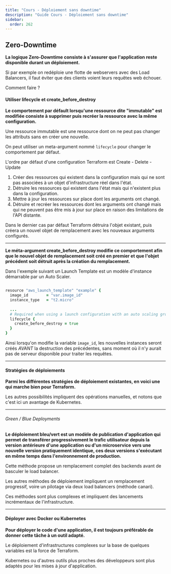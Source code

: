 ```yaml
---
title: "Cours - Déploiement sans downtime"
description: "Guide Cours - Déploiement sans downtime"
sidebar:
  order: 262
---
```




## Zero-Downtime 

**La logique Zero-Downtime consiste à s'assurer que l'application reste disponible durant un déploiement.**

Si par exemple on redéploie une flotte de webservers avec des Load Balancers, il faut éviter que des clients voient leurs requêtes web échouer.

Comment faire ? 

#### Utiliser lifecycle et create_before_destroy

**Le comportement par défault lorsqu'une ressource dite "immutable" est modifiée consiste à supprimer puis recréer la ressource avec la même configuration.**

Une ressource immutable est une ressource dont on ne peut pas changer les attributs sans en créer une nouvelle.

On peut utiliser un meta-argument nommé `lifecycle` pour changer le comportement par défaut.

L'ordre par défaut d'une configuration Terraform est Create - Delete - Update

1. Créer des ressources qui existent dans la configuration mais qui ne sont pas associées à un objet d'infrastructure réel dans l'état.
1. Détruire les ressources qui existent dans l'état mais qui n'existent plus dans la configuration.
1. Mettre à jour les ressources sur place dont les arguments ont changé.
1. Détruire et recréer les ressources dont les arguments ont changé mais qui ne peuvent pas être mis à jour sur place en raison des limitations de l'API distante.

Dans le dernier cas par défaut Terraform détruira l'objet existant, puis créera un nouvel objet de remplacement avec les nouveaux arguments configurés.

---

**Le méta-argument create_before_destroy modifie ce comportement afin que le nouvel objet de remplacement soit créé en premier et que l'objet précédent soit détruit après la création du remplacement.**

Dans l'exemple suivant un Launch Template est un modèle d'instance démarrable par un Auto Scaler.

```coffee

resource "aws_launch_template" "example" {
  image_id        = "var.image_id"
  instance_type   = "t2.micro"
  
  ...
  # Required when using a launch configuration with an auto scaling group.
  lifecycle {
    create_before_destroy = true
  }
}

```

Ainsi lorsqu'on modifie la variable `image_id`, les nouvelles instances seront créés _AVANT_ la destruction des précédentes, sans moment où il n'y aurait pas de serveur disponible pour traiter les requêtes.

---

#### Stratégies de déploiements 

**Parmi les différentes stratégies de déploiement existantes, en voici une qui marche bien pour Terraform.**

Les autres possibilités impliquent des opérations manuelles, et notons que c'est ici un avantage de Kubernetes.

---

###### Green / Blue Deployments  

**Le déploiement bleu/vert est un modèle de publication d'application qui permet de transférer progressivement le trafic utilisateur depuis la version antérieure d'une application ou d'un microservice vers une nouvelle version pratiquement identique, ces deux versions s'exécutant en même temps dans l'environnement de production.**

<!-- > Voir le TP-2.07-green-blue

Cette méthode utilise un module spécifique : 

> https://github.com/terraform-in-action/terraform-bluegreen-aws/tree/v0.1.3 -->

Cette méthode propose un remplacement complet des backends avant de basculer le load balancer.

Les autres méthodes de déploiement impliquent un remplacement progressif, voire un pilotage via deux load balancers (méthode canari).

Ces méthodes sont plus complexes et impliquent des lancements incrémentaux de l'infrastructure.

---

#### Déployer avec Docker ou Kubernetes 

**Pour déployer le code d'une application, il est toujours préférable de donner cette tâche à un  outil adapté.** 

Le déploiement d'infrastructures complexes sur la base de quelques variables est la force de Terraform. 

Kubernetes ou d'autres outils plus proches des développeurs sont plus adaptés pour les mises à jour d'application.

